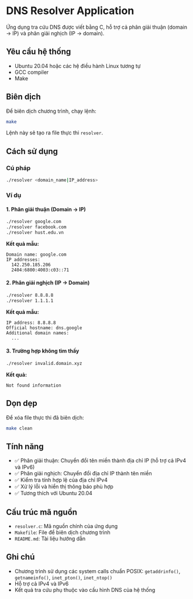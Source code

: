 # DNS Resolver Application

Ứng dụng tra cứu DNS được viết bằng C, hỗ trợ cả phân giải thuận (domain → IP) và phân giải nghịch (IP → domain).

## Yêu cầu hệ thống
- Ubuntu 20.04 hoặc các hệ điều hành Linux tương tự
- GCC compiler
- Make

## Biên dịch

Để biên dịch chương trình, chạy lệnh:

```bash
make
```

Lệnh này sẽ tạo ra file thực thi `resolver`.

## Cách sử dụng

### Cú pháp
```bash
./resolver <domain_name|IP_address>
```

### Ví dụ

#### 1. Phân giải thuận (Domain → IP)
```bash
./resolver google.com
./resolver facebook.com
./resolver hust.edu.vn
```

**Kết quả mẫu:**
```
Domain name: google.com
IP addresses:
  142.250.185.206
  2404:6800:4003:c03::71
```

#### 2. Phân giải nghịch (IP → Domain)
```bash
./resolver 8.8.8.8
./resolver 1.1.1.1
```

**Kết quả mẫu:**
```
IP address: 8.8.8.8
Official hostname: dns.google
Additional domain names:
  ...
```

#### 3. Trường hợp không tìm thấy
```bash
./resolver invalid.domain.xyz
```

**Kết quả:**
```
Not found information
```

## Dọn dẹp

Để xóa file thực thi đã biên dịch:

```bash
make clean
```

## Tính năng

- ✅ Phân giải thuận: Chuyển đổi tên miền thành địa chỉ IP (hỗ trợ cả IPv4 và IPv6)
- ✅ Phân giải nghịch: Chuyển đổi địa chỉ IP thành tên miền
- ✅ Kiểm tra tính hợp lệ của địa chỉ IPv4
- ✅ Xử lý lỗi và hiển thị thông báo phù hợp
- ✅ Tương thích với Ubuntu 20.04

## Cấu trúc mã nguồn

- `resolver.c`: Mã nguồn chính của ứng dụng
- `Makefile`: File để biên dịch chương trình
- `README.md`: Tài liệu hướng dẫn

## Ghi chú

- Chương trình sử dụng các system calls chuẩn POSIX: `getaddrinfo()`, `getnameinfo()`, `inet_pton()`, `inet_ntop()`
- Hỗ trợ cả IPv4 và IPv6
- Kết quả tra cứu phụ thuộc vào cấu hình DNS của hệ thống

